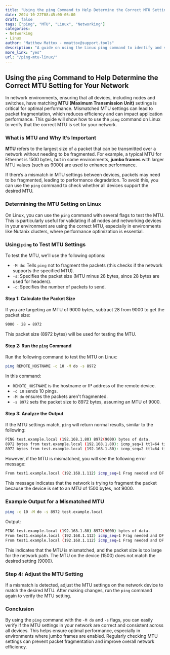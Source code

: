 ```yaml
---
title: "Using the ping Command to Help Determine the Correct MTU Setting for Your Network"
date: 2024-10-22T08:45:00-05:00
draft: false
tags: ["ping", "MTU", "Linux", "Networking"]
categories:
- Networking
- Linux
author: "Matthew Mattox - mmattox@support.tools"
description: "A guide on using the Linux ping command to identify and verify correct MTU settings for your network."
more_link: "yes"
url: "/ping-mtu-linux/"
---
```


## Using the `ping` Command to Help Determine the Correct MTU Setting for Your Network

In network environments, ensuring that all devices, including nodes and switches, have matching **MTU (Maximum Transmission Unit)** settings is critical for optimal performance. Mismatched MTU settings can lead to packet fragmentation, which reduces efficiency and can impact application performance. This guide will show how to use the `ping` command on Linux to verify that the correct MTU is set for your network.

<!--more-->

### What is MTU and Why It’s Important

**MTU** refers to the largest size of a packet that can be transmitted over a network without needing to be fragmented. For example, a typical MTU for Ethernet is 1500 bytes, but in some environments, **jumbo frames** with larger MTU values (such as 9000) are used to enhance performance.

If there’s a mismatch in MTU settings between devices, packets may need to be fragmented, leading to performance degradation. To avoid this, you can use the `ping` command to check whether all devices support the desired MTU.

### Determining the MTU Setting on Linux

On Linux, you can use the `ping` command with several flags to test the MTU. This is particularly useful for validating if all nodes and networking devices in your environment are using the correct MTU, especially in environments like Nutanix clusters, where performance optimization is essential.

### Using `ping` to Test MTU Settings

To test the MTU, we’ll use the following options:

- `-M do`: Tells `ping` not to fragment the packets (this checks if the network supports the specified MTU).
- `-s`: Specifies the packet size (MTU minus 28 bytes, since 28 bytes are used for headers).
- `-c`: Specifies the number of packets to send.

#### Step 1: Calculate the Packet Size

If you are targeting an MTU of 9000 bytes, subtract 28 from 9000 to get the packet size:

```bash
9000 - 28 = 8972
```

This packet size (8972 bytes) will be used for testing the MTU.

#### Step 2: Run the `ping` Command

Run the following command to test the MTU on Linux:

```bash
ping REMOTE_HOSTNAME -c 10 -M do -s 8972
```

In this command:

- `REMOTE_HOSTNAME` is the hostname or IP address of the remote device.
- `-c 10` sends 10 pings.
- `-M do` ensures the packets aren't fragmented.
- `-s 8972` sets the packet size to 8972 bytes, assuming an MTU of 9000.

#### Step 3: Analyze the Output

If the MTU settings match, `ping` will return normal results, similar to the following:

```bash
PING test.example.local (192.168.1.80) 8972(9000) bytes of data.
8972 bytes from test.example.local (192.168.1.80): icmp_seq=1 ttl=64 time=0.432 ms
8972 bytes from test.example.local (192.168.1.80): icmp_seq=2 ttl=64 time=0.418 ms
```

However, if the MTU is mismatched, you will see the following error message:

```bash
From test1.example.local (192.168.1.112) icmp_seq=1 Frag needed and DF set (mtu = 1500)
```

This message indicates that the network is trying to fragment the packet because the device is set to an MTU of 1500 bytes, not 9000.

### Example Output for a Mismatched MTU

```bash
ping -c 10 -M do -s 8972 test.example.local
```

Output:

```bash
PING test.example.local (192.168.1.80) 8972(9000) bytes of data.
From test1.example.local (192.168.1.112) icmp_seq=1 Frag needed and DF set (mtu = 1500)
From test1.example.local (192.168.1.112) icmp_seq=1 Frag needed and DF set (mtu = 1500)
```

This indicates that the MTU is mismatched, and the packet size is too large for the network path. The MTU on the device (1500) does not match the desired setting (9000).

### Step 4: Adjust the MTU Setting

If a mismatch is detected, adjust the MTU settings on the network device to match the desired MTU. After making changes, run the `ping` command again to verify the MTU setting.

### Conclusion

By using the `ping` command with the `-M do` and `-s` flags, you can easily verify if the MTU settings in your network are correct and consistent across all devices. This helps ensure optimal performance, especially in environments where jumbo frames are enabled. Regularly checking MTU settings can prevent packet fragmentation and improve overall network efficiency.
